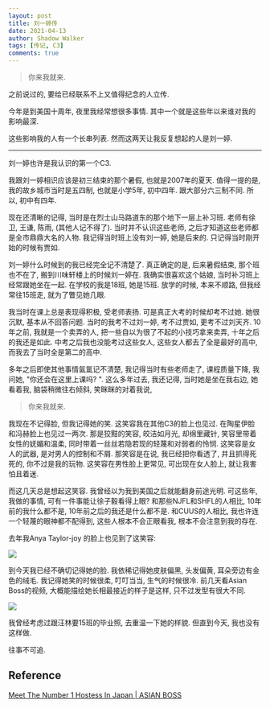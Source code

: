 ```yaml
---
layout: post
title: 刘一婷传
date: 2021-04-13
author: Shadow Walker
tags: [传记, C3]
comments: true
---
```


> 你来我就来. 

之前说过的, 要给已经联系不上又值得纪念的人立传. 

今年是到美国十周年, 夜里我经常想很多事情. 其中一个就是这些年以来谁对我的影响最深. 

这些影响我的人有一个长串列表. 然而这两天让我反复想起的人是刘一婷. 


---

刘一婷也许是我认识的第一个C3. 

我跟刘一婷相识应该是初三结束的那个暑假, 也就是2007年的夏天. 值得一提的是, 我的故乡城市当时是五四制, 也就是小学5年, 初中四年. 跟大部分六三制不同. 所以, 初中有四年. 

现在还清晰的记得, 当时是在烈士山马路道东的那个地下一层上补习班.  老师有徐卫, 王谦, 陈雨, (其他人记不得了). 当时并不认识这些老师, 之后才知道这些老师都是全市鼎鼎大名的人物. 我记得当时班上没有刘一婷, 她是后来的. 只记得当时刚开始的时候有贾如. 

刘一婷什么时候到的我已经完全记不清楚了. 真正确定的是, 后来暑假结束, 那个班也不在了, 搬到川味轩楼上的时候刘一婷在.  我确实很喜欢这个姑娘, 当时补习班上经常跟她坐在一起.   在学校的我是18班, 她是15班.  放学的时候, 本来不顺路, 但我经常往15班走, 就为了瞥见她几眼. 

我当时在课上总是表现得积极, 受老师表扬. 可是真正大考的时候却考不过她. 她很沉默, 基本从不回答问题. 当时的我考不过刘一婷, 考不过贾如, 更考不过刘天齐. 10年之前, 我就是一个卖弄的人, 把一些自以为很了不起的小技巧拿来卖弄, 十年之后的我还是如此.  中考之后我也没能考过这些女人, 这些女人都去了全是最好的高中, 而我去了当时全是第二的高中. 

多年之后即使其他事情氤氲记不清楚, 我记得当时有些老师走了, 课程质量下降, 我问她, "你还会在这里上课吗? ". 这么多年过去, 我还记得, 当时她是坐在我右边, 她看着我, 脑袋稍微往右倾斜, 笑眯眯的对着我说, 

> 你来我就来. 


我现在不记得脸, 但我记得她的笑.  这笑容我在其他C3的脸上也见过.  在陶星伊脸和冯赫脸上也见过一两次.  那是狡黠的笑容, 皎洁如月光, 却绵里藏针, 笑容里带着女性的妩媚和温柔, 同时带着一丝丝若隐若现的轻蔑和对弱者的怜悯.  这笑容是女人的武器, 是对男人的控制和不屑.  那笑容是在说, 我已经把你看透了, 并且抓得死死的, 你不过是我的玩物.  这笑容在男性脸上更常见, 可出现在女人脸上, 就让我害怕且着迷. 

而这几天总是想起这笑容. 我曾经以为我到美国之后就能翻身前途光明. 可这些年, 我做的事情, 可有一件事能让徐子毅看得上眼? 和那些NJFL和SHFL的人相比, 10年前的我什么都不是, 10年前之后的我还是什么都不是.  和CUUS的人相比, 我也许连一个轻蔑的眼神都不配得到, 这些人根本不会正眼看我, 根本不会注意到我的存在. 

去年我Anya Taylor-joy 的脸上也见到了这笑容: 

![](https://lh3.googleusercontent.com/pw/ACtC-3fWu2P-QqD1QOomoXzNT0oeldZmlNAf4XjjQ5qDxTAFhkxgSGhpjCJycXuJS4HN5_JKaaFXCqG01obLy_eKBpMXHqB4oaVpQCVFTFq4KfK2F50fRW5PpLdmqOy5neoISpMNvefxs59ogki77xFZbaQg=w1620-h911-no?authuser=0)

到今天我已经不确切记得她的脸.  我依稀记得她皮肤偏黑, 头发偏黄, 耳朵旁边有金色的绒毛.  我记得她笑的时候很柔, 叮叮当当, 生气的时候很冷.  前几天看Asian Boss的视频, 大概能描绘她长相最接近的样子是这样, 只不过发型有很大不同. 

![](https://lh3.googleusercontent.com/pw/ACtC-3fo_HswoPcFnkllLx9Ph8nTFjNrNgSXwMMtPL_VncycrmVMo4X77ERgE37SLX0DGY1eR0ShxL3RP9qK3Yf7Nj7ffPpTZIiSGGn_Da7a6PZqn1YeoZIxq2LlThrqm3LGjAbAsqrSjGhRhC7vudoVy3R8=w739-h684-no?authuser=0)

我曾经考虑过跟汪林要15班的毕业照, 去重温一下她的样貌.  但直到今天, 我也没有这样做.  

往事不可追. 


## Reference

[Meet The Number 1 Hostess In Japan | ASIAN BOSS](https://www.youtube.com/watch?v=u1xwLUjk1uI&ab_channel=AsianBoss)



